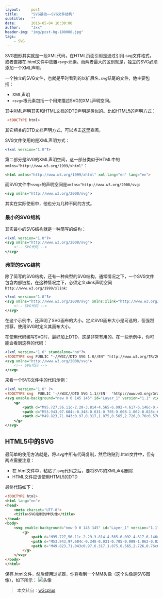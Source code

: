 ```yaml
---
layout:     post
title:      "SVG基础——SVG文件结构"
subtitle:   ""
date:       2016-05-04 10:30:00
author:     "Jxx"
header-img: "img/post-bg-180008.jpg"
tags:
    - SVG
---
```


SVG图形其实就是一段XML代码，在HTML页面引用是通过引用.svg文件格式，或者直接在.html文件中放置`<svg>`元素。而两者最大的区别就是，独立的SVG必须添加一个XML声明。

一个独立的SVG文件，也就是平时看到的以扩展名`.svg`结尾的文件，他主要包括：

- XML声明
- `<svg>`根元素包括一个用来描述SVG的XML声明空间。

其中XML声明其实和HTML文档的DTD声明是类似的。比如HTML5的声明方式：

```html
 <!DOCTYPE html>  
```

其它相关的DTD文档声明方式，可以点击[这里](https://en.wikipedia.org/wiki/Document_type_declaration)查阅。  

SVG文件使用的是XML声明方式：
```XML
<?xml version="1.0"?>
```
第二部分是SVG的XML声明空间，这一部分类似于HTML中的`xmlns="http://www.w3.org/1999/xhtml"`：
```html
<html xmlns="http://www.w3.org/1999/xhtml" xml:lang="en" lang="en">
```
而SVG文件中`<svg>`的声明空间是`xmlns="http://www.w3.org/2000/svg`:
```XML
<svg xmlns="http://www.w3.org/2000/svg">
```
其实在实际使用中，他也分为几种不同的方式。

### 最小的SVG结构
其实最小的SVG结构就是一种简写的结构：
```XML
<?xml version="1.0"?>
<svg xmlns="http://www.w3.org/2000/svg">
    <!-- SVG代码 -->
</svg>
```
### 典型的SVG结构
除了简写的SVG结构，还有一种典型的SVG结构。通常情况之下，一个SVG文件包含内部链接，在这种情况之下，必须定义xlink声明空间`http://www.w3.org/1999/xlink`:
```XML
<?xml version="1.0"?>
<svg xmlns="http://www.w3.org/2000/svg" xmlns:xlink="http://www.w3.org/1999/xlink" width="600" height="300">
    <!-- SVG代码 -->
</svg>
```
在这个示例中，还声明了SVG画布的大小。定义SVG画布大小是可选的，但强烈推荐，使用SVG时定义其画布大小。

在使用代码编写SVG时，最好加上DTD，这是非常有用的。在一些示例中，你可能会看到这样的代码：
```XML
<?xml version="1.0" standalone="no"?>
<!DOCTYPE svg PUBLIC "-//W3C//DTD SVG 1.0//EN" "http://www.w3.org/TR/2001/REC-SVG-20010904/DTD/svg10.dtd">
<svg xmlns="http://www.w3.org/2000/svg">
    <!-- SVG代码 -->
</svg>
```
来看一个SVG文件中的代码示例：
```XML
<?xml version="1.0" ?>
<!DOCTYPE svg  PUBLIC '-//W3C//DTD SVG 1.1//EN'  'http://www.w3.org/Graphics/SVG/1.1/DTD/svg11.dtd'>
<svg enable-background="new 0 0 145 145" id="Layer_1" version="1.1" viewBox="0 0 145 145" xml:space="preserve" xmlns="http://www.w3.org/2000/svg" xmlns:xlink="http://www.w3.org/1999/xlink">
    <g>
        <path d="M95.727,56.11c-2.29-3.814-4.565-6.092-4.617-6.146c-0.48-0.48-2.289,1.668-2.791,2.309   c-0.762,0.981-2.563,2.625-6.367,4.876c-3.802,2.255-9.599,5.132-18.35,8.687c-3.747,1.524-6.766,3.085-9.192,4.666   c3.136-0.364,6.856-0.784,7.613-0.815c2.007-0.082-0.404,4.203-9.474,2.116c-1.186,0.895-2.195,1.796-3.047,2.699   c-1.388,1.474-2.355,2.959-2.971,4.422c-0.617,1.463-0.877,2.9-0.876,4.246c0.005,3.039,1.285,3.753,2.512,5.495   c1.234,1.746,3.872,2.962,3.872,2.962s-0.704-1.33-1.719-2.789c-1.022-1.463-1.976-3.455-1.971-5.668   c0.001-1.004,0.188-2.065,0.665-3.201c0.275-0.653,0.652-1.335,1.149-2.038c0.466,2.206,1.478,6.081,3.454,10.021   c1.499,2.98,3.555,4.208,6.406,6.524c2.844,2.317,6.521,5.686,11.017,5.679c0.11,0,0.221-0.001,0.332-0.003   c3.876-0.057,7.15-3.391,9.724-5.757c3.87-3.555,6.308-7.082,7.847-12.521c1.531-5.446,2.713-11.542,3.009-15.689   c0.522-7.306,0.163-10.061-0.246-11.266c0.572,0.787,1.188,1.696,1.808,2.743c2.096,3.534,4.127,8.399,4.123,13.856   c-0.002,3.122-0.653,6.447-2.35,9.907c-1.698,3.459-4.452,7.06-8.7,10.68c0,0,9.238-5.66,11.119-9.493   c1.882-3.831,2.628-7.595,2.626-11.095C100.33,65.29,98.012,59.922,95.727,56.11z M77.582,69h11.677C89.259,69,89.259,75,77.582,69   z"/>
        <path d="M53.943,97.604c-0.348-0.031-0.705-0.008-1.062-0.028c-0.212-0.012-0.425-0.001-0.633-0.02   c-3.854-0.352-6.887-1.923-8.909-4.354c-2.018-2.434-3.053-5.744-2.744-9.682l0.018-0.214c0.262-2.885,1.129-5.415,2.495-7.631   c1.367-2.215,3.437-3.863,5.531-5.702c7.384-6.483,14.57-10.075,21.95-13.905c4.245-2.203,8.488-4.594,12.651-7.22   c0.93-0.589,1.652-1.372,2.303-2.16c0.65-0.79,1.234-1.593,1.838-2.262c0,0-8.906,4.272-12.152,5.812   c-9.81,4.656-19.593,9.548-28.099,16.587c-3.033,2.512-5.808,5.679-7.739,9.131c-1.279,2.286-2.037,4.649-2.252,7.027   c-0.347,3.803,0.713,7.618,3.108,11.164c1.28,1.9,2.797,3.31,4.487,4.276c1.689,0.967,3.541,1.487,5.471,1.66   c1.797,0.162,3.675-0.072,5.585-0.411l7.056-1.355l-7.128-0.644C55.143,97.622,54.545,97.659,53.943,97.604z"/>
        <path d="M49.823,71.043c0.97,0.317,1.875,0.565,2.726,0.76c0.576-0.435,1.197-0.869,1.86-1.301   C51.934,70.79,49.823,71.043,49.823,71.043z" fill="#FFFFFF"/>
    </g>
</svg>
```

## HTML5中的SVG
最简单的使用方法就是，将.svg中所有代码复制，然后粘贴到.html文件中，但有两点需要注意：
- 在.html文件中，粘贴了.svg代码之后，要将SVG的XML声明删除
- HTML文件应该使用HTML5的DTD

最终代码如下：
```html
<!DOCTYPE html>
<html lang="en">
<head>
    <meta charset="UTF-8">
    <title>SVG绘制的MM头像</title>
</head>
<body>
    <svg enable-background="new 0 0 145 145" id="Layer_1" version="1.1" viewBox="0 0 145 145" xml:space="preserve" xmlns="http://www.w3.org/2000/svg" xmlns:xlink="http://www.w3.org/1999/xlink" width="300">
        <g>
            <path d="M95.727,56.11c-2.29-3.814-4.565-6.092-4.617-6.146c-0.48-0.48-2.289,1.668-2.791,2.309   c-0.762,0.981-2.563,2.625-6.367,4.876c-3.802,2.255-9.599,5.132-18.35,8.687c-3.747,1.524-6.766,3.085-9.192,4.666   c3.136-0.364,6.856-0.784,7.613-0.815c2.007-0.082-0.404,4.203-9.474,2.116c-1.186,0.895-2.195,1.796-3.047,2.699   c-1.388,1.474-2.355,2.959-2.971,4.422c-0.617,1.463-0.877,2.9-0.876,4.246c0.005,3.039,1.285,3.753,2.512,5.495   c1.234,1.746,3.872,2.962,3.872,2.962s-0.704-1.33-1.719-2.789c-1.022-1.463-1.976-3.455-1.971-5.668   c0.001-1.004,0.188-2.065,0.665-3.201c0.275-0.653,0.652-1.335,1.149-2.038c0.466,2.206,1.478,6.081,3.454,10.021   c1.499,2.98,3.555,4.208,6.406,6.524c2.844,2.317,6.521,5.686,11.017,5.679c0.11,0,0.221-0.001,0.332-0.003   c3.876-0.057,7.15-3.391,9.724-5.757c3.87-3.555,6.308-7.082,7.847-12.521c1.531-5.446,2.713-11.542,3.009-15.689   c0.522-7.306,0.163-10.061-0.246-11.266c0.572,0.787,1.188,1.696,1.808,2.743c2.096,3.534,4.127,8.399,4.123,13.856   c-0.002,3.122-0.653,6.447-2.35,9.907c-1.698,3.459-4.452,7.06-8.7,10.68c0,0,9.238-5.66,11.119-9.493   c1.882-3.831,2.628-7.595,2.626-11.095C100.33,65.29,98.012,59.922,95.727,56.11z M77.582,69h11.677C89.259,69,89.259,75,77.582,69   z"/>
            <path d="M53.943,97.604c-0.348-0.031-0.705-0.008-1.062-0.028c-0.212-0.012-0.425-0.001-0.633-0.02   c-3.854-0.352-6.887-1.923-8.909-4.354c-2.018-2.434-3.053-5.744-2.744-9.682l0.018-0.214c0.262-2.885,1.129-5.415,2.495-7.631   c1.367-2.215,3.437-3.863,5.531-5.702c7.384-6.483,14.57-10.075,21.95-13.905c4.245-2.203,8.488-4.594,12.651-7.22   c0.93-0.589,1.652-1.372,2.303-2.16c0.65-0.79,1.234-1.593,1.838-2.262c0,0-8.906,4.272-12.152,5.812   c-9.81,4.656-19.593,9.548-28.099,16.587c-3.033,2.512-5.808,5.679-7.739,9.131c-1.279,2.286-2.037,4.649-2.252,7.027   c-0.347,3.803,0.713,7.618,3.108,11.164c1.28,1.9,2.797,3.31,4.487,4.276c1.689,0.967,3.541,1.487,5.471,1.66   c1.797,0.162,3.675-0.072,5.585-0.411l7.056-1.355l-7.128-0.644C55.143,97.622,54.545,97.659,53.943,97.604z"/>
            <path d="M49.823,71.043c0.97,0.317,1.875,0.565,2.726,0.76c0.576-0.435,1.197-0.869,1.86-1.301   C51.934,70.79,49.823,71.043,49.823,71.043z" fill="#FFFFFF"/>
        </g>
    </svg>
</body>
</html>
```
保存.html文件，然后使用浏览器，你将看到一个MM头像（这个头像是SVG图像），如下所示：
![头像](https://onepiece1991.github.io/img/in-post/post-svg/svg-180014.png)


> 本文转自：[w3cplus](https://www.w3cplus.com/svg-tutorial)